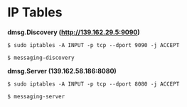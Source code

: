 # IP Tables

**dmsg.Discovery (http://139.162.29.5:9090)**
```
$ sudo iptables -A INPUT -p tcp --dport 9090 -j ACCEPT

$ messaging-discovery
```

**dmsg.Server (139.162.58.186:8080)**
```
$ sudo iptables -A INPUT -p tcp --dport 8080 -j ACCEPT

$ messaging-server
```
